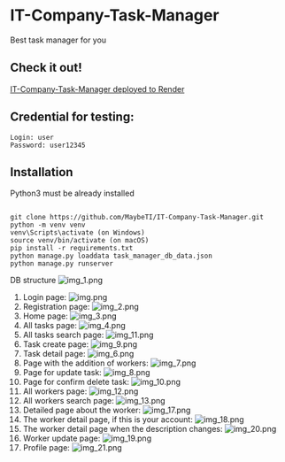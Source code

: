 # IT-Company-Task-Manager

Best task manager for you

## Check it out!

[IT-Company-Task-Manager deployed to Render](https://it-company-task-manager-b4pe.onrender.com)

## Credential for testing:
 ```
 Login: user
 Password: user12345
 ```
## Installation

 Python3 must be already installed

 ```shell

 git clone https://github.com/MaybeTI/IT-Company-Task-Manager.git
 python -m venv venv
 venv\Scripts\activate (on Windows)
 source venv/bin/activate (on macOS)
 pip install -r requirements.txt
 python manage.py loaddata task_manager_db_data.json
 python manage.py runserver
 ```


DB structure
![img_1.png](screenshots/img_1.png)

1. Login page:
![img.png](screenshots/img.png)
2. Registration page:
![img_2.png](screenshots/img_2.png)
3. Home page:
![img_3.png](screenshots/img_3.png)
4. All tasks page:
![img_4.png](screenshots/img_4.png)
5. All tasks search page:
![img_11.png](screenshots/img_11.png)
6. Task create page:
![img_9.png](screenshots/img_9.png)
7. Task detail page:
![img_6.png](screenshots/img_6.png)
8. Page with the addition of workers:
![img_7.png](screenshots/img_7.png)
9. Page for update task:
![img_8.png](screenshots/img_8.png)
10. Page for confirm delete task:
![img_10.png](screenshots/img_10.png)
11. All workers page:
![img_12.png](screenshots/img_12.png)
12. All workers search page:
![img_13.png](screenshots/img_13.png)
13. Detailed page about the worker:
![img_17.png](screenshots/img_17.png)
14. The worker detail page, if this is your account:
![img_18.png](screenshots/img_18.png)
15. The worker detail page when the description changes:
![img_20.png](screenshots/img_20.png)
16. Worker update page:
![img_19.png](screenshots/img_19.png)
17. Profile page:
![img_21.png](screenshots/img_21.png)